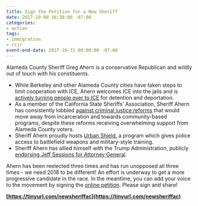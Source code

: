 ```yaml
---
title: Sign the Petition for a New Sheriff
date: 2017-10-08 16:38:00 -07:00
categories:
- action
tags:
- immigration
- rcjr
event-end-date: 2017-10-31 00:00:00 -07:00
---
```


Alameda County Sheriff Greg Ahern is a conservative Republican and wildly out of touch with his constituents.
* While Berkeley and other Alameda County cities have taken steps to limit cooperation with ICE, Ahern welcomes ICE into the jails and is [actively turning people over to ICE](http://www.eastbayexpress.com/SevenDays/archives/2017/02/21/advocates-criticize-alameda-sheriffs-cooperation-with-immigration-enforcement) for detention and deportation.
* As a member of the California State Sheriffs’ Association, Sheriff Ahern has consistently lobbied [against criminal justice reforms](http://anewscafe.com/2014/10/24/sheriffs-of-california-oppose-prop-47/) that would move away from incarceration and towards community-based programs, despite these reforms receiving overwhelming support from Alameda County voters.
* Sheriff Ahern proudly hosts [Urban Shield](https://www.eastbayexpress.com/SevenDays/archives/2017/09/08/alameda-county-sheriff-hosts-11th-urban-shield-training-for-emergency-responders-and-swat-teams), a program which gives police access to battlefield weapons and military-style training.
* Sheriff Ahern has allied himself with the Trump Administration, publicly [endorsing Jeff Sessions for Attorney General](http://www.eastbayexpress.com/SevenDays/archives/2017/03/20/critics-call-alameda-sheriff-gregory-aherns-support-of-trump-attorney-general-jeff-sessions-a-disgrace).

Ahern has been reelected three times and has run unopposed all three times - we need 2018 to be different! An effort is underway to get a more progressive candidate in the race. In the meantime, you can add your voice to the movement by signing the [online petition](https://tinyurl.com/newsheriffac). Please sign and share!

**[https://tinyurl.com/newsheriffac](https://tinyurl.com/newsheriffac)**
